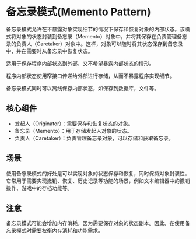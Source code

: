 # 备忘录模式(Memento Pattern)

备忘录模式允许在不暴露对象实现细节的情况下保存和恢复对象的内部状态。该模式将对象的状态封装到备忘录（Memento）对象中，并将其保存在负责管理备忘录的负责人（Caretaker）对象中。这样，对象可以随时将其状态保存到备忘录中，并在需要时从备忘录中恢复状态。 

适用于保存程序内部状态到外部，又不希望暴露内部状态的情形。

程序内部状态使用窄接口传递给外部进行存储，从而不暴露程序实现细节。

备忘录模式同时可以离线保存内部状态，如保存到数据库，文件等。

## 核心组件

- 发起人（Originator）：需要保存和恢复状态的对象。
- 备忘录（Memento）：用于存储发起人对象的状态。
- 负责人（Caretaker）：负责管理备忘录对象，可以存储和获取备忘录。 

## 场景

使用备忘录模式的好处是可以实现对象的状态保存和恢复，同时保持对象封装性。它常用于需要实现撤销、恢复、历史记录等功能的场景，例如文本编辑器中的撤销操作、游戏中的存档功能等。 

## 注意

备忘录模式可能会增加内存消耗，因为需要保存对象的状态副本。因此，在使用备忘录模式时需要权衡内存消耗和功能需求。